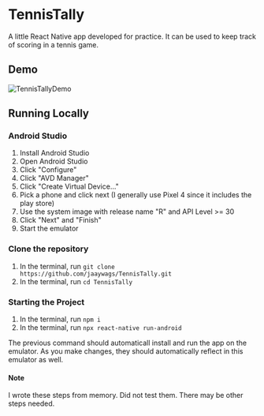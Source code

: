 # TennisTally
A little React Native app developed for practice. It can be used to keep track of scoring in a tennis game.

## Demo
![TennisTallyDemo](https://user-images.githubusercontent.com/38050123/158088153-53570edf-67d9-4c80-b0c2-56a04a4bee87.gif)


## Running Locally
### Android Studio
1. Install Android Studio
2. Open Android Studio
3. Click "Configure"
4. Click "AVD Manager"
5. Click "Create Virtual Device..."
6. Pick a phone and click next (I generally use Pixel 4 since it includes the play store)
7. Use the system image with release name "R" and API Level >= 30
8. Click "Next" and "Finish"
9. Start the emulator

### Clone the repository
1. In the terminal, run `git clone https://github.com/jaaywags/TennisTally.git`
2. In the terminal, run `cd TennisTally`

### Starting the Project
1. In the terminal, run `npm i`
2. In the terminal, run `npx react-native run-android`

The previous command should automaticall install and run the app on the emulator. As you make changes, they should automatically reflect in this emulator as well.

#### Note
I wrote these steps from memory. Did not test them. There may be other steps needed.
